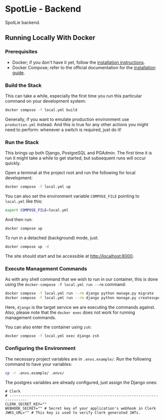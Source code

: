 # SpotLie - Backend

SpotLie backend.

## Running Locally With Docker

### Prerequisites

- Docker; if you don't have it yet, follow the [installation instructions](https://docs.docker.com/get-docker/#supported-platforms).
- Docker Compose; refer to the official documentation for the [installation guide](https://docs.docker.com/compose/install/).

### Build the Stack

This can take a while, especially the first time you run this particular command on your development system:

```bash
docker compose -f local.yml build
```

Generally, if you want to emulate production environment use `production.yml` instead. And this is true for any other actions you might need to perform: whenever a switch is required, just do it!

### Run the Stack

This brings up both Django, PostgreSQL and PGAdmin. The first time it is run it might take a while to get started, but subsequent runs will occur quickly.

Open a terminal at the project root and run the following for local development:

```bash
docker compose -f local.yml up
```

You can also set the environment variable `COMPOSE_FILE` pointing to `local.yml` like this:

```bash
export COMPOSE_FILE=local.yml
```

And then run:

```bash
docker compose up
```

To run in a detached (background) mode, just:

```bash
docker compose up -d
```

The site should start and be accessible at <http://localhost:8000>.

### Execute Management Commands

As with any shell command that we wish to run in our container, this is done using the `docker-compose -f local.yml run --rm` command:

```bash
docker compose -f local.yml run --rm django python manage.py migrate
docker compose -f local.yml run --rm django python manage.py createsuperuser
```

Here, `django` is the target service we are executing the commands against. Also, please note that the `docker exec` does not work for running management commands.

You can also enter the container using `zsh`:

```bash
docker compose -f local.yml exec django zsh
```

### Configuring the Environment

The necessary project variables are in `.envs.example/`. Run the following command to have your variables:

```bash
cp -r .envs.example/ .envs/
```

The postgres variables are already configured, just assign the Django ones:

```env
# Clerk
# ------------------------------------------------------------------------------
CLERK_SECRET_KEY=""
WEBHOOK_SECRET="" # Secret key of your application's webhook in Clerk
JWKS_URL="" # This key is used to verify Clerk generated JWTs.
```

